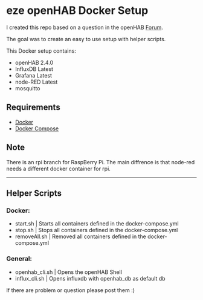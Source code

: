# eze openHAB Docker Setup

I created this repo based on a question in the openHAB [Forum](https://community.openhab.org/t/openhab-docker-or-not/74869/3). 

The goal was to create an easy to use setup with helper scripts.

This Docker setup contains:

* openHAB 2.4.0
* InfluxDB Latest
* Grafana  Latest
* node-RED Latest
* mosquitto
## Requirements
* [Docker](https://docs.docker.com/)
* [Docker Compose](https://docs.docker.com/compose/)

## Note
There is an rpi branch for RaspBerry Pi.
The main diffrence is that node-red needs a different docker container for rpi.
____

## Helper Scripts

### Docker:

* start.sh      | Starts all containers defined in the docker-compose.yml
* stop.sh       |  Stops all containers defined in the docker-compose.yml
* removeAll.sh  | Removed all containers defined in the docker-compose.yml

### General:

* openhab_cli.sh    | Opens the openHAB Shell
* influx_cli.sh   | Opens influxdb with openhab_db as default db


If there are problem or question please post them :)
